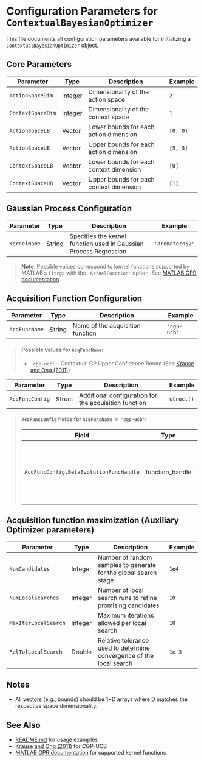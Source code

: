 # Configuration Parameters for `ContextualBayesianOptimizer`

This file documents all configuration parameters available for initializing a `ContextualBayesianOptimizer` object.

## Core Parameters

| Parameter              | Type     | Description                                                                 | Example           |
|------------------------|----------|-----------------------------------------------------------------------------|-------------------|
| `ActionSpaceDim`       | Integer  | Dimensionality of the action space                                          | `2`               |
| `ContextSpaceDim`      | Integer  | Dimensionality of the context space                                         | `1`               |
| `ActionSpaceLB`        | Vector   | Lower bounds for each action dimension                                      | `[0, 0]`          |
| `ActionSpaceUB`        | Vector   | Upper bounds for each action dimension                                      | `[5, 5]`          |
| `ContextSpaceLB`       | Vector   | Lower bounds for each context dimension                                     | `[0]`             |
| `ContextSpaceUB`       | Vector   | Upper bounds for each context dimension                                     | `[1]`             |

## Gaussian Process Configuration

| Parameter      | Type   | Description                                                         | Example           |
|----------------|--------|---------------------------------------------------------------------|-------------------|
| `KernelName`   | String | Specifies the kernel function used in Gaussian Process Regression   | `'ardmatern52'`   |

> **Note**: Possible values correspond to kernel functions supported by MATLAB’s `fitrgp` with the `'KernelFunction'` option. See [MATLAB GPR documentation](#reference-3)

## Acquisition Function Configuration

| Parameter                     | Type              | Description                                                                 | Example                      |
|------------------------------|-------------------|-----------------------------------------------------------------------------|------------------------------|
| `AcqFuncName`                | String            | Name of the acquisition function                                            | `'cgp-ucb'`                  |

> #### Possible values for `AcqFuncName`:
> - `'cgp-ucb'` – Contextual GP Upper Confidence Bound (See [Krause and Ong (2011)](#reference-2))

| Parameter                     | Type              | Description                                                                 | Example                      |
|------------------------------|-------------------|-----------------------------------------------------------------------------|------------------------------|
| `AcqFuncConfig`              | Struct            | Additional configuration for the acquisition function                      | `struct()`                     |

>#### `AcqFuncConfig` fields for `AcqFuncName = 'cgp-ucb'`:
>
>| Field                     | Type              | Description                                                                 | Example                      |
>|------------------------------|-------------------|-----------------------------------------------------------------------------|------------------------------|
>| `AcqFuncConfig.BetaEvolutionFuncHandle` | function_handle | Evolution over iterations of the 'BetaUCB' parameter of CGP-UCB  | `@(iter) 2 * log(iter .^ 2)`  |

## Acquisition function maximization (Auxiliary Optimizer parameters)

| Parameter             | Type     | Description                                                                  | Example      |
|----------------------|----------|------------------------------------------------------------------------------|--------------|
| `NumCandidates`       | Integer  | Number of random samples to generate for the global search stage             | `1e4`        |
| `NumLocalSearches`    | Integer  | Number of local search runs to refine promising candidates                   | `10`         |
| `MaxIterLocalSearch`  | Integer  | Maximum iterations allowed per local search                                  | `10`         |
| `RelTolLocalSearch`   | Double   | Relative tolerance used to determine convergence of the local search         | `1e-3`       |

## Notes

- All vectors (e.g., bounds) should be 1×D arrays where D matches the respective space dimensionality.

## See Also

- [README.md](../README.md) for usage examples
<a id="reference-2"></a>
- [Krause and Ong (2011)](https://proceedings.neurips.cc/paper/2011/file/f3f1b7fc5a8779a9e618e1f23a7b7860-Paper.pdf) for CGP-UCB
<a id="reference-3"></a>
- [MATLAB GPR documentation](https://it.mathworks.com/help/stats/regressiongp.html) for supported kernel functions

